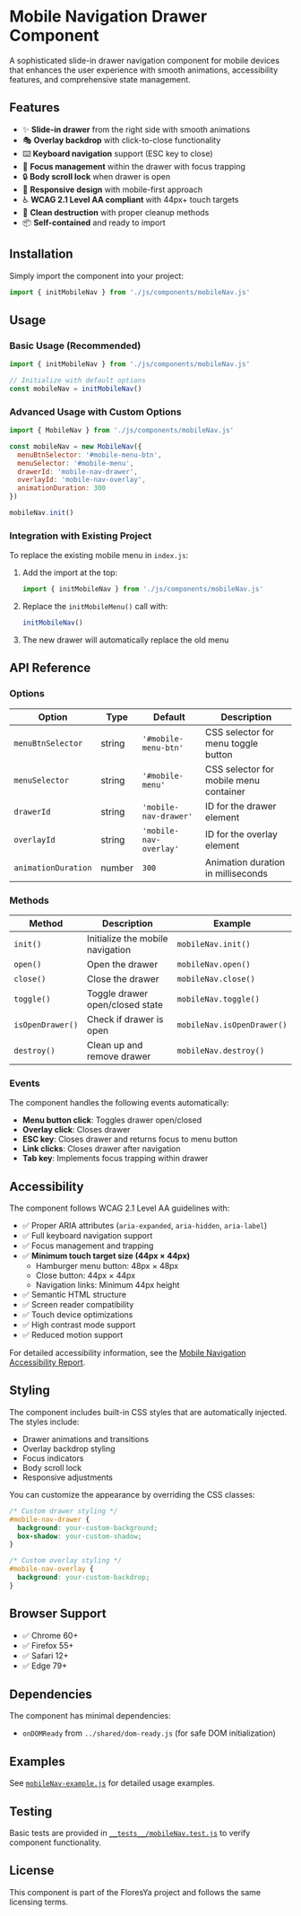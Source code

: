# Mobile Navigation Drawer Component

A sophisticated slide-in drawer navigation component for mobile devices that enhances the user experience with smooth animations, accessibility features, and comprehensive state management.

## Features

- ✨ **Slide-in drawer** from the right side with smooth animations
- 🎭 **Overlay backdrop** with click-to-close functionality
- ⌨️ **Keyboard navigation** support (ESC key to close)
- 🎯 **Focus management** within the drawer with focus trapping
- 🔒 **Body scroll lock** when drawer is open
- 📱 **Responsive design** with mobile-first approach
- ♿ **WCAG 2.1 Level AA compliant** with 44px+ touch targets
- 🧹 **Clean destruction** with proper cleanup methods
- 📦 **Self-contained** and ready to import

## Installation

Simply import the component into your project:

```javascript
import { initMobileNav } from './js/components/mobileNav.js'
```

## Usage

### Basic Usage (Recommended)

```javascript
import { initMobileNav } from './js/components/mobileNav.js'

// Initialize with default options
const mobileNav = initMobileNav()
```

### Advanced Usage with Custom Options

```javascript
import { MobileNav } from './js/components/mobileNav.js'

const mobileNav = new MobileNav({
  menuBtnSelector: '#mobile-menu-btn',
  menuSelector: '#mobile-menu',
  drawerId: 'mobile-nav-drawer',
  overlayId: 'mobile-nav-overlay',
  animationDuration: 300
})

mobileNav.init()
```

### Integration with Existing Project

To replace the existing mobile menu in `index.js`:

1. Add the import at the top:

   ```javascript
   import { initMobileNav } from './js/components/mobileNav.js'
   ```

2. Replace the `initMobileMenu()` call with:

   ```javascript
   initMobileNav()
   ```

3. The new drawer will automatically replace the old menu

## API Reference

### Options

| Option              | Type   | Default                | Description                            |
| ------------------- | ------ | ---------------------- | -------------------------------------- |
| `menuBtnSelector`   | string | `'#mobile-menu-btn'`   | CSS selector for menu toggle button    |
| `menuSelector`      | string | `'#mobile-menu'`       | CSS selector for mobile menu container |
| `drawerId`          | string | `'mobile-nav-drawer'`  | ID for the drawer element              |
| `overlayId`         | string | `'mobile-nav-overlay'` | ID for the overlay element             |
| `animationDuration` | number | `300`                  | Animation duration in milliseconds     |

### Methods

| Method           | Description                      | Example                    |
| ---------------- | -------------------------------- | -------------------------- |
| `init()`         | Initialize the mobile navigation | `mobileNav.init()`         |
| `open()`         | Open the drawer                  | `mobileNav.open()`         |
| `close()`        | Close the drawer                 | `mobileNav.close()`        |
| `toggle()`       | Toggle drawer open/closed state  | `mobileNav.toggle()`       |
| `isOpenDrawer()` | Check if drawer is open          | `mobileNav.isOpenDrawer()` |
| `destroy()`      | Clean up and remove drawer       | `mobileNav.destroy()`      |

### Events

The component handles the following events automatically:

- **Menu button click**: Toggles drawer open/closed
- **Overlay click**: Closes drawer
- **ESC key**: Closes drawer and returns focus to menu button
- **Link clicks**: Closes drawer after navigation
- **Tab key**: Implements focus trapping within drawer

## Accessibility

The component follows WCAG 2.1 Level AA guidelines with:

- ✅ Proper ARIA attributes (`aria-expanded`, `aria-hidden`, `aria-label`)
- ✅ Full keyboard navigation support
- ✅ Focus management and trapping
- ✅ **Minimum touch target size (44px × 44px)**
  - Hamburger menu button: 48px × 48px
  - Close button: 44px × 44px
  - Navigation links: Minimum 44px height
- ✅ Semantic HTML structure
- ✅ Screen reader compatibility
- ✅ Touch device optimizations
- ✅ High contrast mode support
- ✅ Reduced motion support

For detailed accessibility information, see the [Mobile Navigation Accessibility Report](../css/mobile-nav-accessibility-report.md).

## Styling

The component includes built-in CSS styles that are automatically injected. The styles include:

- Drawer animations and transitions
- Overlay backdrop styling
- Focus indicators
- Body scroll lock
- Responsive adjustments

You can customize the appearance by overriding the CSS classes:

```css
/* Custom drawer styling */
#mobile-nav-drawer {
  background: your-custom-background;
  box-shadow: your-custom-shadow;
}

/* Custom overlay styling */
#mobile-nav-overlay {
  background: your-custom-backdrop;
}
```

## Browser Support

- ✅ Chrome 60+
- ✅ Firefox 55+
- ✅ Safari 12+
- ✅ Edge 79+

## Dependencies

The component has minimal dependencies:

- `onDOMReady` from `../shared/dom-ready.js` (for safe DOM initialization)

## Examples

See [`mobileNav-example.js`](./mobileNav-example.js) for detailed usage examples.

## Testing

Basic tests are provided in [`__tests__/mobileNav.test.js`](./__tests__/mobileNav.test.js) to verify component functionality.

## License

This component is part of the FloresYa project and follows the same licensing terms.
